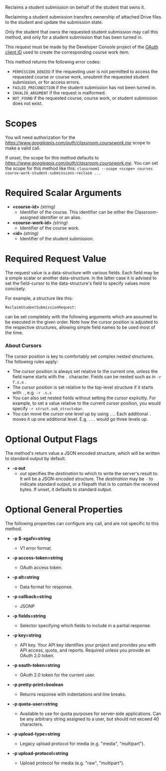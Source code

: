 Reclaims a student submission on behalf of the student that owns it.

Reclaiming a student submission transfers ownership of attached Drive
files to the student and update the submission state.

Only the student that owns the requested student submission may call this
method, and only for a student submission that has been turned in.

This request must be made by the Developer Console project of the
[OAuth client ID](https://support.google.com/cloud/answer/6158849) used to
create the corresponding course work item.

This method returns the following error codes:

* `PERMISSION_DENIED` if the requesting user is not permitted to access the
requested course or course work, unsubmit the requested student submission,
or for access errors.
* `FAILED_PRECONDITION` if the student submission has not been turned in.
* `INVALID_ARGUMENT` if the request is malformed.
* `NOT_FOUND` if the requested course, course work, or student submission
does not exist.
# Scopes

You will need authorization for the *https://www.googleapis.com/auth/classroom.coursework.me* scope to make a valid call.

If unset, the scope for this method defaults to *https://www.googleapis.com/auth/classroom.coursework.me*.
You can set the scope for this method like this: `classroom1 --scope <scope> courses course-work-student-submissions-reclaim ...`
# Required Scalar Arguments
* **&lt;course-id&gt;** *(string)*
    - Identifier of the course.
        This identifier can be either the Classroom-assigned identifier or an
        alias.
* **&lt;course-work-id&gt;** *(string)*
    - Identifier of the course work.
* **&lt;id&gt;** *(string)*
    - Identifier of the student submission.
# Required Request Value

The request value is a data-structure with various fields. Each field may be a simple scalar or another data-structure.
In the latter case it is advised to set the field-cursor to the data-structure's field to specify values more concisely.

For example, a structure like this:
```
ReclaimStudentSubmissionRequest:

```

can be set completely with the following arguments which are assumed to be executed in the given order. Note how the cursor position is adjusted to the respective structures, allowing simple field names to be used most of the time.



### About Cursors

The cursor position is key to comfortably set complex nested structures. The following rules apply:

* The cursor position is always set relative to the current one, unless the field name starts with the `.` character. Fields can be nested such as in `-r f.s.o` .
* The cursor position is set relative to the top-level structure if it starts with `.`, e.g. `-r .s.s`
* You can also set nested fields without setting the cursor explicitly. For example, to set a value relative to the current cursor position, you would specify `-r struct.sub_struct=bar`.
* You can move the cursor one level up by using `..`. Each additional `.` moves it up one additional level. E.g. `...` would go three levels up.


# Optional Output Flags

The method's return value a JSON encoded structure, which will be written to standard output by default.

* **-o out**
    - *out* specifies the *destination* to which to write the server's result to.
      It will be a JSON-encoded structure.
      The *destination* may be `-` to indicate standard output, or a filepath that is to contain the received bytes.
      If unset, it defaults to standard output.
# Optional General Properties

The following properties can configure any call, and are not specific to this method.

* **-p $-xgafv=string**
    - V1 error format.

* **-p access-token=string**
    - OAuth access token.

* **-p alt=string**
    - Data format for response.

* **-p callback=string**
    - JSONP

* **-p fields=string**
    - Selector specifying which fields to include in a partial response.

* **-p key=string**
    - API key. Your API key identifies your project and provides you with API access, quota, and reports. Required unless you provide an OAuth 2.0 token.

* **-p oauth-token=string**
    - OAuth 2.0 token for the current user.

* **-p pretty-print=boolean**
    - Returns response with indentations and line breaks.

* **-p quota-user=string**
    - Available to use for quota purposes for server-side applications. Can be any arbitrary string assigned to a user, but should not exceed 40 characters.

* **-p upload-type=string**
    - Legacy upload protocol for media (e.g. &#34;media&#34;, &#34;multipart&#34;).

* **-p upload-protocol=string**
    - Upload protocol for media (e.g. &#34;raw&#34;, &#34;multipart&#34;).
